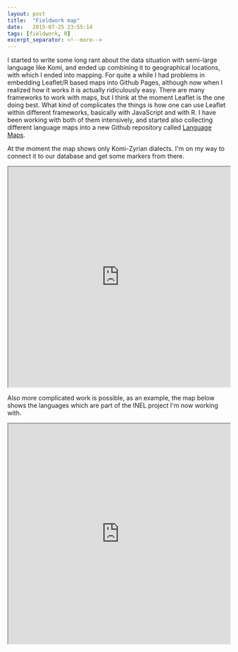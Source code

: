 ```yaml
---
layout: post
title:  "Fieldwork map"
date:   2015-07-25 23:55:14
tags: [fieldwork, R]
excerpt_separator: <!--more-->
---
```


I started to write some long rant about the data situation with semi-large language like Komi, and ended up combining it to geographical locations, with which I ended into mapping. For quite a while I had problems in embedding Leaflet/R based maps into Github Pages, although now when I realized how it works it is actually ridiculously easy. There are many frameworks to work with maps, but I think at the moment Leaflet is the one doing best. What kind of complicates the things is how one can use Leaflet within different frameworks, basically with JavaScript and with R. I have been working with both of them intensively, and started also collecting different language maps into a new Github repository called [Language Maps](http://github.com/nikopartanen/language_maps/).<!--more-->

At the moment the map shows only Komi-Zyrian dialects. I'm on my way to connect it to our database and get some markers from there.

<iframe width="100%" height="500" src="http://nikopartanen.github.io/language_maps/kpv_dial.html"><i>just testing here</i></iframe>

Also more complicated work is possible, as an example, the map below shows the languages which are part of the INEL project I'm now working with.

<iframe width="100%" height="500" src="http://nikopartanen.github.io/language_maps/language_maps_inel_osm.html"><i>just testing here</i></iframe>



